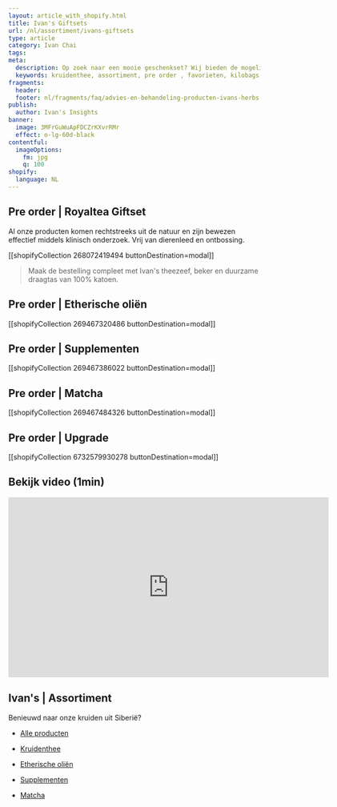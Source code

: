 ```yaml
---
layout: article_with_shopify.html
title: Ivan's Giftsets
url: /nl/assortiment/ivans-giftsets
type: article
category: Ivan Chai
tags:
meta:
  description: Op zoek naar een mooie geschenkset? Wij bieden de mogelijkheid pakketten te upgraden met een theezeef, beker en duurzame draagtas van 100% katoen.
  keywords: kruidenthee, assortiment, pre order , favorieten, kilobags, inzichten, geschenkdoos, cadeau, katoen, draagtas, beker, theezeef
fragments:
  header:
  footer: nl/fragments/faq/advies-en-behandeling-producten-ivans-herbs
publish:
  author: Ivan's Insights
banner:
  image: 3MFrGuWuApFDCZrKXvrRMr
  effect: o-lg-60d-black
contentful:
  imageOptions:
    fm: jpg
    q: 100
shopify:
  language: NL
---
```

## Pre order | Royaltea Giftset

Al onze producten komen rechtstreeks uit de natuur en zijn bewezen effectief middels klinisch onderzoek. Vrij van dierenleed en ontbossing.

[[shopifyCollection 268072419494 buttonDestination=modal]]

> Maak de bestelling compleet met Ivan's theezeef, beker en duurzame draagtas van 100% katoen.

## Pre order | Etherische oliën

[[shopifyCollection 269467320486 buttonDestination=modal]]

## Pre order | Supplementen

[[shopifyCollection 269467386022 buttonDestination=modal]]

## Pre order | Matcha

[[shopifyCollection 269467484326 buttonDestination=modal]]

## Pre order | Upgrade

[[shopifyCollection 6732579930278 buttonDestination=modal]]

## Bekijk video (1min)

<iframe id="ytplayer" type="text/html" width="640" height="360" src="https://www.youtube.com/embed/ZfVLRgJHHCo?autoplay=1" frameborder="0"></iframe>

## Ivan's | Assortiment

Benieuwd naar onze kruiden uit Siberië?

* [Alle producten](/nl/assortiment/pre-order)

* [Kruidenthee](/nl/assortiment/ivans-assortiment-siberische-kruidenthee)

* [Etherische oliën](/nl/assortiment/ivans-assortiment-etherische-olien)

* [Supplementen](/nl/assortiment/ivans-assortiment-supplementen)

* [Matcha](/nl/assortiment/ivans-assortiment-siberische-matcha)
